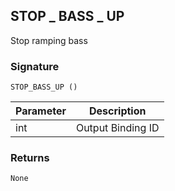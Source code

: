 ## STOP \_  BASS \_  UP

Stop ramping bass 


### Signature

`STOP_BASS_UP ()`


| Parameter | Description |
| --- | --- |
| int | Output Binding ID |


### Returns

`None`